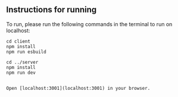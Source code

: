 ## Instructions for running
To run, please run the following commands in the terminal to run on localhost:

```
cd client
npm install
npm run esbuild

cd ../server
npm install
npm run dev


Open [localhost:3001](localhost:3001) in your browser.

```